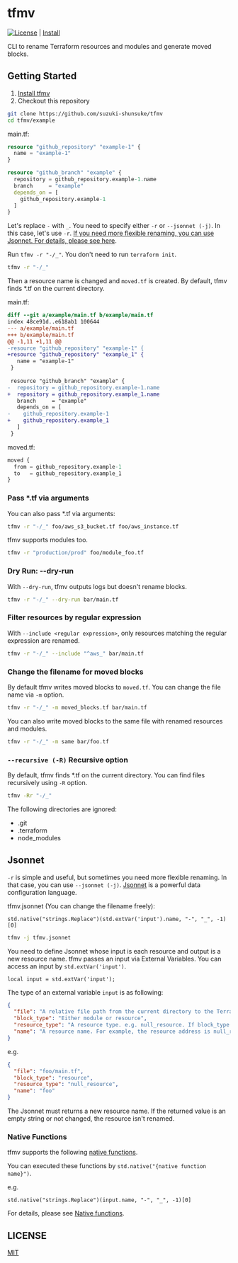 # tfmv

[![License](http://img.shields.io/badge/license-mit-blue.svg?style=flat-square)](https://raw.githubusercontent.com/suzuki-shunsuke/tfmv/main/LICENSE) | [Install](docs/install.md)

CLI to rename Terraform resources and modules and generate moved blocks.

## Getting Started

1. [Install tfmv](docs/install.md)
1. Checkout this repository

```sh
git clone https://github.com/suzuki-shunsuke/tfmv
cd tfmv/example
```

main.tf:

```tf
resource "github_repository" "example-1" {
  name = "example-1"
}

resource "github_branch" "example" {
  repository = github_repository.example-1.name
  branch     = "example"
  depends_on = [
    github_repository.example-1
  ]
}
```

Let's replace `-` with `_`.
You need to specify either `-r` or `--jsonnet (-j)`.
In this case, let's use `-r`.
[If you need more flexible renaming, you can use Jsonnet. For details, please see here](#jsonnet).

Run `tfmv -r "-/_"`.
You don't need to run `terraform init`.

```sh
tfmv -r "-/_"
```

Then a resource name is changed and `moved.tf` is created.
By default, tfmv finds *.tf on the current directory.

main.tf:

```diff
diff --git a/example/main.tf b/example/main.tf
index 48ce91d..e618ab1 100644
--- a/example/main.tf
+++ b/example/main.tf
@@ -1,11 +1,11 @@
-resource "github_repository" "example-1" {
+resource "github_repository" "example_1" {
   name = "example-1"
 }
 
 resource "github_branch" "example" {
-  repository = github_repository.example-1.name
+  repository = github_repository.example_1.name
   branch     = "example"
   depends_on = [
-    github_repository.example-1
+    github_repository.example_1
   ]
 }
```

moved.tf:

```tf
moved {
  from = github_repository.example-1
  to   = github_repository.example_1
}
```

### Pass *.tf via arguments

You can also pass *.tf via arguments:

```sh
tfmv -r "-/_" foo/aws_s3_bucket.tf foo/aws_instance.tf
```

tfmv supports modules too.

```sh
tfmv -r "production/prod" foo/module_foo.tf
```

### Dry Run: --dry-run

With `--dry-run`, tfmv outputs logs but doesn't rename blocks.

```sh
tfmv -r "-/_" --dry-run bar/main.tf
```

### Filter resources by regular expression

With `--include <regular expression>`, only resources matching the regular expression are renamed.

```sh
tfmv -r "-/_" --include "^aws_" bar/main.tf
```

### Change the filename for moved blocks

By default tfmv writes moved blocks to `moved.tf`.
You can change the file name via `-m` option.

```sh
tfmv -r "-/_" -m moved_blocks.tf bar/main.tf
```

You can also write moved blocks to the same file with renamed resources and modules.

```sh
tfmv -r "-/_" -m same bar/foo.tf
```

### `--recursive (-R)` Recursive option

By default, tfmv finds *.tf on the current directory.
You can find files recursively using `-R` option.

```sh
tfmv -Rr "-/_"
```

The following directories are ignored:

- .git
- .terraform
- node_modules

## Jsonnet

`-r` is simple and useful, but sometimes you need more flexible renaming.
In that case, you can use `--jsonnet (-j)`.
[Jsonnet](https://jsonnet.org) is a powerful data configuration language.

tfmv.jsonnet (You can change the filename freely):

```jsonnet
std.native("strings.Replace")(std.extVar('input').name, "-", "_", -1)[0]
```

```sh
tfmv -j tfmv.jsonnet
```

You need to define Jsonnet whose input is each resource and output is a new resource name.
tfmv passes an input via External Variables.
You can access an input by `std.extVar('input')`.

```jsonnet
local input = std.extVar('input');
```

The type of an external variable `input` is as following:

```json
{
  "file": "A relative file path from the current directory to the Terraform configuration file",
  "block_type": "Either module or resource",
  "resource_type": "A resource type. e.g. null_resource. If block_type is module, resource_type is empty",
  "name": "A resource name. For example, the resource address is null_resource.foo, the name is foo."
}
```

e.g.

```json
{
  "file": "foo/main.tf",
  "block_type": "resource",
  "resource_type": "null_resource",
  "name": "foo"
}
```

The Jsonnet must returns a new resource name.
If the returned value is an empty string or not changed, the resource isn't renamed.

### Native Functions

tfmv supports the following [native functions](https://pkg.go.dev/github.com/google/go-jsonnet#NativeFunction).

You can executed these functions by `std.native("{native function name}")`.

e.g.

```jsonnet
std.native("strings.Replace")(input.name, "-", "_", -1)[0]
```

For details, please see [Native functions](docs/native-function.md).

## LICENSE

[MIT](LICENSE)
